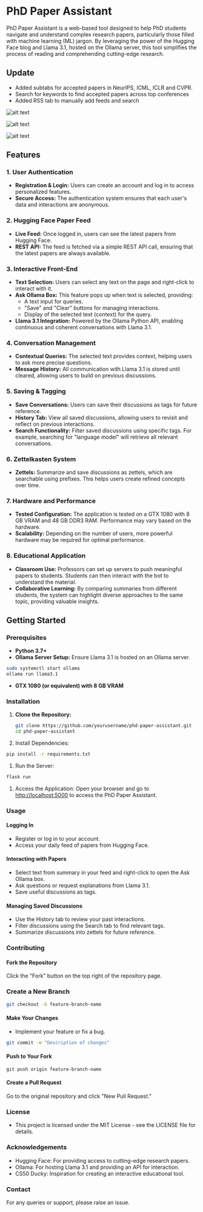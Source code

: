 # PhD Paper Assistant

PhD Paper Assistant is a web-based tool designed to help PhD students navigate and understand complex research papers, particularly those filled with machine learning (ML) jargon. By leveraging the power of the Hugging Face blog and Llama 3.1, hosted on the Ollama server, this tool simplifies the process of reading and comprehending cutting-edge research.

## Update

- Added subtabs for accepted papers in NeurIPS, ICML, ICLR and CVPR.
- Search for keywords to find accepted papers across top conferences
- Added RSS tab to manually add feeds and search 

![alt text](image-1.png)

![alt text](image.png)

![alt text](image-2.png)

## Features

### 1. User Authentication

- **Registration & Login:** Users can create an account and log in to access personalized features.
- **Secure Access:** The authentication system ensures that each user's data and interactions are anonymous.

### 2. Hugging Face Paper Feed

- **Live Feed:** Once logged in, users can see the latest papers from Hugging Face.
- **REST API:** The feed is fetched via a simple REST API call, ensuring that the latest papers are always available.

### 3. Interactive Front-End

- **Text Selection:** Users can select any text on the page and right-click to interact with it.
- **Ask Ollama Box:** This feature pops up when text is selected, providing:
  - A text input for queries.
  - "Save" and "Clear" buttons for managing interactions.
  - Display of the selected text (context) for the query.
- **Llama 3.1 Integration:** Powered by the Ollama Python API, enabling continuous and coherent conversations with Llama 3.1.

### 4. Conversation Management

- **Contextual Queries:** The selected text provides context, helping users to ask more precise questions.
- **Message History:** All communication with Llama 3.1 is stored until cleared, allowing users to build on previous discussions.

### 5. Saving & Tagging

- **Save Conversations:** Users can save their discussions as tags for future reference.
- **History Tab:** View all saved discussions, allowing users to revisit and reflect on previous interactions.
- **Search Functionality:** Filter saved discussions using specific tags. For example, searching for "language model" will retrieve all relevant conversations.

### 6. Zettelkasten System

- **Zettels:** Summarize and save discussions as zettels, which are searchable using prefixes. This helps users create refined concepts over time.

### 7. Hardware and Performance

- **Tested Configuration:** The application is tested on a GTX 1080 with 8 GB VRAM and 48 GB DDR3 RAM. Performance may vary based on the hardware.
- **Scalability:** Depending on the number of users, more powerful hardware may be required for optimal performance.

### 8. Educational Application

- **Classroom Use:** Professors can set up servers to push meaningful papers to students. Students can then interact with the bot to understand the material.
- **Collaborative Learning:** By comparing summaries from different students, the system can highlight diverse approaches to the same topic, providing valuable insights.

## Getting Started

### Prerequisites

- **Python 3.7+**
- **Ollama Server Setup:** Ensure Llama 3.1 is hosted on an Ollama server.

```bash
sudo systemctl start ollama
ollama run llama3.1
```

- **GTX 1080 (or equivalent) with 8 GB VRAM**

### Installation

1. **Clone the Repository:**

   ```bash
   git clone https://github.com/yourusername/phd-paper-assistant.git
   cd phd-paper-assistant
   ```

1. Install Dependencies:

```bash
pip install -r requirements.txt
```

1. Run the Server:

```bash
flask run
```

1. Access the Application:
Open your browser and go to <http://localhost:5000> to access the PhD Paper Assistant.

### Usage

#### Logging In

- Register or log in to your account.
- Access your daily feed of papers from Hugging Face.

#### Interacting with Papers

- Select text from summary in your feed and right-click to open the Ask Ollama box.
- Ask questions or request explanations from Llama 3.1.
- Save useful discussions as tags.

#### Managing Saved Discussions

- Use the History tab to review your past interactions.
- Filter discussions using the Search tab to find relevant tags.
- Summarize discussions into zettels for future reference.

### Contributing

#### Fork the Repository

Click the "Fork" button on the top right of the repository page.

### Create a New Branch

```bash
git checkout -b feature-branch-name
```

#### Make Your Changes

- Implement your feature or fix a bug.

```bash
git commit -m "Description of changes"
```

#### Push to Your Fork

```git push origin feature-branch-name```

#### Create a Pull Request

Go to the original repository and click "New Pull Request."

### License

- This project is licensed under the MIT License - see the LICENSE file for details.

### Acknowledgements

- Hugging Face: For providing access to cutting-edge research papers.
- Ollama: For hosting Llama 3.1 and providing an API for interaction.
- CS50 Ducky: Inspiration for creating an interactive educational tool.

### Contact

For any queries or support, please raise an issue.

